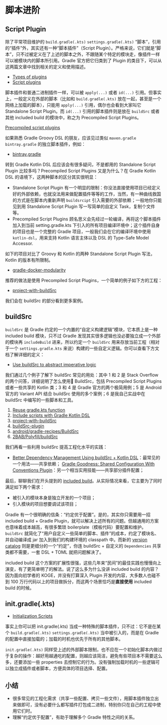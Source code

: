 # 脚本进阶

## Script Plugin

除了平常项目维护的 `build.gradle(.kts)` `settings.gradle(.kts)` “脚本”，引用的“插件”外，其实还有一种“脚本插件”（Script Plugin）。严格来说，它们就是“脚本”，只不过被定义在了上述的脚本之外，不跟随某个特定的模块走，像插件一样可以被模块内的脚本所引用。Gradle 官方把它归类到了 Plugin 的类目下，可以从这两篇文章中找到相关的定义和使用描述。

- [Types of plugins](https://docs.gradle.org/current/userguide/plugins.html#sec:types_of_plugins)
- [Script plugins](https://docs.gradle.org/current/userguide/plugins.html#sec:script_plugins)

脚本插件和普通二进制插件一样，可以被 `apply(...)` 或者 `id(...)` 引用。但事实上，一般定义在外部的脚本（比如和 `build.gradle(.kts)` 放在一起，甚至是一个网络上加载的脚本），只能用 `apply(...)` 引用，偶尔也会看到大家叫它 Standalone Script Plugin。而 `id(...)` 引用的脚本插件则是放在 `buildSrc` 或者其他 included build 的模块中，称之为 Precompiled Script Plugins。

[Precompiled script plugins](https://docs.gradle.org/current/userguide/custom_plugins.html#sec:precompiled_plugins)

如果熟悉 Gradle Groovy DSL 的朋友，应该见过类似 `maven.gradle` `bintray.gradle` 的独立脚本插件，例如：

- [bintray.gradle](https://github.com/2BAB/Seal/blob/2.0.0/bintray.gradle)


转到 Gradle Kotlin DSL 后应该会有很多疑问，不是都用的 Standalone Script Plugin 比较多吗？Precompiled Script Plugins 又是为什么？在 Gradle Kotlin DSL 的语境下，这两种脚本的区分其实很明显：

- Standalone Script Plugin 有一个明显的限制：你没法直接使用项目已经定义好的外部依赖，也就没法用来做配置插件等等的工作，当然，有一种曲线救国的方式是在脚本内重新声明 `buildsrcipt` 引入需要的外部依赖；一般地你只能见到用 Standalone Script Plugin 写一写简单的自定义 Task，复制个文件等。
- Precompiled Script Plugins 顾名思义会先经过一轮编译，再将这个脚本插件加入到当前 setting.gradle.kts 下引入的所有项目编译环境中；这个插件自身的项目也是一个完整的 Gradle 项目，一般我们会在它的编译环境中使用 `kotlin-dsl`，用来支持 Kotlin 语言主体以及 DSL 的 Type-Safe Model Accessor.

如下的项目对比了 Groovy 和 Kotlin 的两种 Standalone Script Plugin 写法，Kotlin 的版本有所限制。

- [gradle-docker-modularity](https://github.com/abendt/gradle-docker-modularity)

推荐的做法是使用 Precompiled Script Plugins，一个简单的例子如下方的工程：

- [project-with-buildSrc](https://github.com/gradle/kotlin-dsl-samples/tree/master/samples/project-with-buildSrc)

我们会在 buildSrc 的部分看到更多案例。

## buildSrc

`buildSrc` 是 Gradle 约定的一个内置的“自定义构建逻辑”模块，它本质上是一种 included build 模块，只不过 Gradle 发现其实很多逻辑也没必要独立成一个外部的模块再 `includeBuild` 进来，所以约定一个 `buildSrc` 用来存放当前工程（相对于一个 `settings.gradle.kts` 来说）构建的一些自定义逻辑。你可以查看下方文档了解详细的定义：

- [Use buildSrc to abstract imperative logic](https://docs.gradle.org/current/userguide/organizing_gradle_projects.html#sec:build_sources)

我们通过几个例子了解下 buildSrc 常见的用处：其中 1 和 2 是 Stack Overflow 的两个问答，详细说明了怎么使用 BuildSrc，包括 Precompiled Script Plugins 或者一些共享的 Kotlin 类；3 和 4 是 Gradle 官方的两个极简用例；5 是 Android 官方的 Variant API 结合 buildSrc 使用的多个案例；6 是我自己实战中在 buildSrc 中编写的一些脚本和工具。

1. [Reuse gradle.kts function](https://stackoverflow.com/questions/65513944/reuse-gradle-kts-function)
2. [Include scripts with Gradle Kotlin DSL](https://stackoverflow.com/questions/55335866/include-scripts-with-gradle-kotlin-dsl)
3. [project-with-buildSrc](https://github.com/gradle/kotlin-dsl-samples/tree/master/samples/project-with-buildSrc)
4. [buildSrc-plugin](https://github.com/gradle/kotlin-dsl-samples/tree/master/samples/buildSrc-plugin)
5. [android/gradle-recipes/BuildSrc](https://github.com/android/gradle-recipes/tree/agp-7.1/BuildSrc)
6. [2BAB/Polyfill/buildSrc](https://github.com/2BAB/Polyfill/tree/master/buildSrc)

我们再看一些利用 buildSrc 提高工程化水平的实践：

- [Better Dependency Management Using buildSrc + Kotlin DSL](https://proandroiddev.com/better-dependencies-management-using-buildsrc-kotlin-dsl-eda31cdb81bf)：最常见的一个用法——共享依赖；
[Gradle Goodness: Shared Configuration With Conventions Plugin](https://blog.mrhaki.com/2021/02/gradle-goodness-shared-configuration.html)：另一个相当实用技能——共享部分插件配置；

最后，聊聊我们在开头提到的 [included build](https://docs.gradle.org/current/userguide/composite_builds.html#composite_build_intro)。从实际情况来看，它主要为了同时满足如下两个需求：

- 被引入的模块本身是独立开发的一个项目；
- 引入模块的项目想要调试该项目；

Gradle 有一个很明确的信条：“约定优于配置”。是的，其实你只需要用一招 included build + Gradle Plugin，就可以解决上述所有的问题。但越通用的方案也意味着成本越高，有很多繁琐 boilerplate（模板代码）要配置和维护。`buildSrc` 就简化了“用户自定义一些简单的脚本、插件”的成本，约定了模块名、并自动编译成 jar 加入到我们的构建环境的 classpath 中。而新的 [version catalog](https://docs.gradle.org/current/userguide/platforms.html#sub:version-catalog) 则是更细分的一个“约定”，你连 buildSrc + 自定义的 `Dependencies` 共享类都不需要，一套 DSL + TOML 就把问题解决了。

included build 这个方案的扩展性很强，这些几年来“民间”的最佳实践也慢慢向上演变，有了更简单明了的解法。说了这么多为什么没讲 included build 的内容？因为面向初学者的 KOGE，并没有打算深入 Plugin 开发的内容，大多数人也碰不到 100 万行代码以上的项目做拆分，而这两个场景恰巧是**直接使用** included build 的时候。

## init.gradle(.kts)

- [Initialization Scripts](https://docs.gradle.org/current/userguide/init_scripts.html)

事实上你可以把 init.gradle(.kts) 当成一种特殊的脚本插件，只不过：它不是在某个  `build.gradle(.kts)` `settings.gradle(.kts)` 当中被引入的，而是在 Gradle 的配置中直接加载的；加载的时机也优先于所有的其他脚本。

 `init.gradle(.kts)` 同样受上述的外部脚本限制，也不应在一个初始化脚本内做过于复杂的操作：越好用越通吃的配置，则越应该简洁，避免有些项目本不需要这么多，还要添加一些 properties 去控制它的行为。没有强制加载时机的一些逻辑可以独立成插件或者脚本，方便具体的项目选择、配置。


## 小结

- 很多常见的工程化需求（共享一些配置、拷贝一些文件），用脚本插件独立出来做即可，没有必要什么都写插件打包成二进制，特别你只在自己的工程中使用它们时。
- 理解“约定优于配置”，有助于理解多个 Gradle 特性之间的关系。
